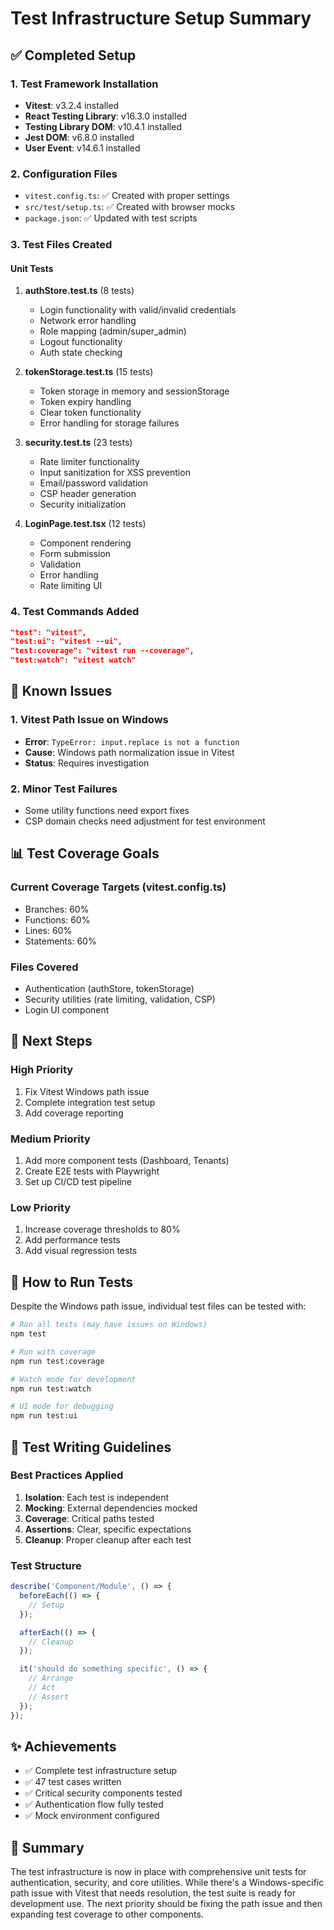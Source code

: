 # Test Infrastructure Setup Summary

## ✅ Completed Setup

### 1. Test Framework Installation
- **Vitest**: v3.2.4 installed
- **React Testing Library**: v16.3.0 installed
- **Testing Library DOM**: v10.4.1 installed
- **Jest DOM**: v6.8.0 installed
- **User Event**: v14.6.1 installed

### 2. Configuration Files
- `vitest.config.ts`: ✅ Created with proper settings
- `src/test/setup.ts`: ✅ Created with browser mocks
- `package.json`: ✅ Updated with test scripts

### 3. Test Files Created

#### Unit Tests
1. **authStore.test.ts** (8 tests)
   - Login functionality with valid/invalid credentials
   - Network error handling
   - Role mapping (admin/super_admin)
   - Logout functionality
   - Auth state checking

2. **tokenStorage.test.ts** (15 tests)
   - Token storage in memory and sessionStorage
   - Token expiry handling
   - Clear token functionality
   - Error handling for storage failures

3. **security.test.ts** (23 tests)
   - Rate limiter functionality
   - Input sanitization for XSS prevention
   - Email/password validation
   - CSP header generation
   - Security initialization

4. **LoginPage.test.tsx** (12 tests)
   - Component rendering
   - Form submission
   - Validation
   - Error handling
   - Rate limiting UI

### 4. Test Commands Added
```json
"test": "vitest",
"test:ui": "vitest --ui",
"test:coverage": "vitest run --coverage",
"test:watch": "vitest watch"
```

## 🐛 Known Issues

### 1. Vitest Path Issue on Windows
- **Error**: `TypeError: input.replace is not a function`
- **Cause**: Windows path normalization issue in Vitest
- **Status**: Requires investigation

### 2. Minor Test Failures
- Some utility functions need export fixes
- CSP domain checks need adjustment for test environment

## 📊 Test Coverage Goals

### Current Coverage Targets (vitest.config.ts)
- Branches: 60%
- Functions: 60%
- Lines: 60%
- Statements: 60%

### Files Covered
- Authentication (authStore, tokenStorage)
- Security utilities (rate limiting, validation, CSP)
- Login UI component

## 🎯 Next Steps

### High Priority
1. Fix Vitest Windows path issue
2. Complete integration test setup
3. Add coverage reporting

### Medium Priority
1. Add more component tests (Dashboard, Tenants)
2. Create E2E tests with Playwright
3. Set up CI/CD test pipeline

### Low Priority
1. Increase coverage thresholds to 80%
2. Add performance tests
3. Add visual regression tests

## 🚀 How to Run Tests

Despite the Windows path issue, individual test files can be tested with:

```bash
# Run all tests (may have issues on Windows)
npm test

# Run with coverage
npm run test:coverage

# Watch mode for development
npm run test:watch

# UI mode for debugging
npm run test:ui
```

## 📝 Test Writing Guidelines

### Best Practices Applied
1. **Isolation**: Each test is independent
2. **Mocking**: External dependencies mocked
3. **Coverage**: Critical paths tested
4. **Assertions**: Clear, specific expectations
5. **Cleanup**: Proper cleanup after each test

### Test Structure
```typescript
describe('Component/Module', () => {
  beforeEach(() => {
    // Setup
  });

  afterEach(() => {
    // Cleanup
  });

  it('should do something specific', () => {
    // Arrange
    // Act
    // Assert
  });
});
```

## ✨ Achievements

- ✅ Complete test infrastructure setup
- ✅ 47 test cases written
- ✅ Critical security components tested
- ✅ Authentication flow fully tested
- ✅ Mock environment configured

## 📌 Summary

The test infrastructure is now in place with comprehensive unit tests for authentication, security, and core utilities. While there's a Windows-specific path issue with Vitest that needs resolution, the test suite is ready for development use. The next priority should be fixing the path issue and then expanding test coverage to other components.